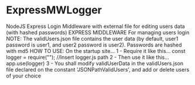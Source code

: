 # ExpressMWLogger
NodeJS Express Login Middleware with external file for editing users data (with hashed passwords)
EXPRESS MIDDLEWARE For managing users login
    NOTE:
    The validUsers.json file contains the user data
    (by default, user1 password is user1, and user2 password
    is user2).
    Passwords are hashed with md5
    HOW TO USE:
    On the startup site...
    1 - Require it like this...
        const logger = require(""); //Insert logger.js path
    2 - Then use it like this...
        app.use(logger)
    3 - You shall modify validUserData in the validUsers.json 
        file declared on the constant 'JSONPathValidUsers', and
        add or delete users of your choice
